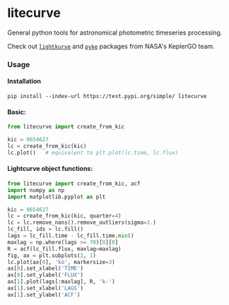 # litecurve
General python tools for astronomical photometric timeseries processing.

Check out [```lightkurve```](https://github.com/KeplerGO/lightkurve) 
and [```pyke```](https://github.com/KeplerGO/pyke) packages from NASA's KeplerGO team.

### Usage
#### Installation
```
pip install --index-url https://test.pypi.org/simple/ litecurve
```
#### Basic:
```python
from litecurve import create_from_kic

kic = 9654627
lc = create_from_kic(kic)
lc.plot()   # equivalent to plt.plot(lc.time, lc.flux)
```
#### Lightcurve object functions:
```python
from litecurve import create_from_kic, acf
import numpy as np
import matplotlib.pyplot as plt

kic = 9654627
lc = create_from_kic(kic, quarter=4)
lc = lc.remove_nans().remove_outliers(sigma=3.)
lc_fill, ids = lc.fill()
lags = lc_fill.time - lc_fill.time.min()
maxlag = np.where(lags >= 70)[0][0]
R = acf(lc_fill.flux, maxlag=maxlag)
fig, ax = plt.subplots(2, 1)
lc.plot(ax[0], 'ko', markersize=3)
ax[0].set_xlabel('TIME')
ax[0].set_ylabel('FLUX')
ax[1].plot(lags[:maxlag], R, 'k-')
ax[1].set_xlabel('LAGS')
ax[1].set_ylabel('ACF')
```